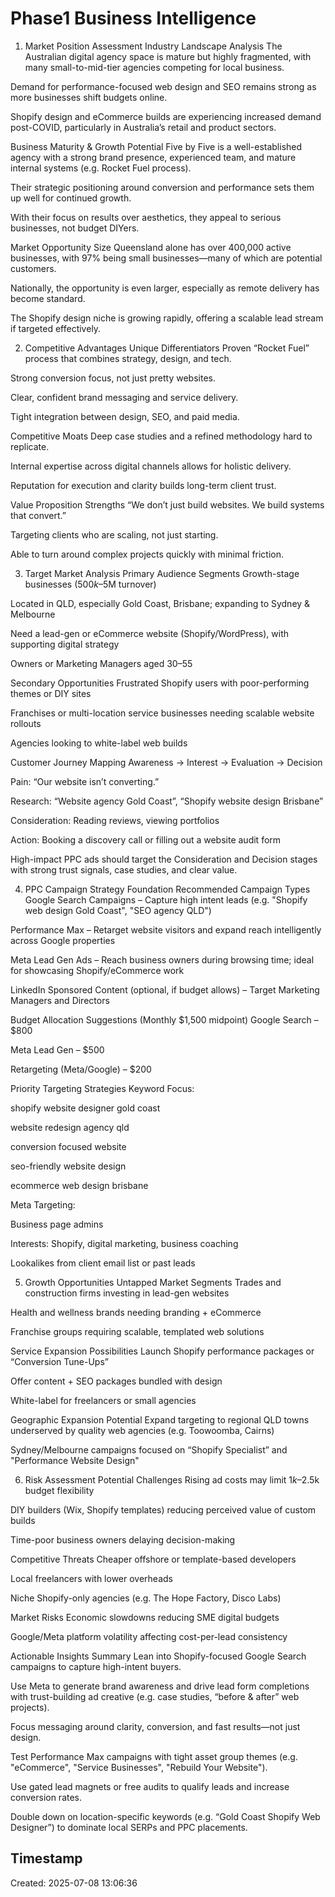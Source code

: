 # Phase1 Business Intelligence

1. Market Position Assessment
Industry Landscape Analysis
The Australian digital agency space is mature but highly fragmented, with many small-to-mid-tier agencies competing for local business.

Demand for performance-focused web design and SEO remains strong as more businesses shift budgets online.

Shopify design and eCommerce builds are experiencing increased demand post-COVID, particularly in Australia’s retail and product sectors.

Business Maturity & Growth Potential
Five by Five is a well-established agency with a strong brand presence, experienced team, and mature internal systems (e.g. Rocket Fuel process).

Their strategic positioning around conversion and performance sets them up well for continued growth.

With their focus on results over aesthetics, they appeal to serious businesses, not budget DIYers.

Market Opportunity Size
Queensland alone has over 400,000 active businesses, with 97% being small businesses—many of which are potential customers.

Nationally, the opportunity is even larger, especially as remote delivery has become standard.

The Shopify design niche is growing rapidly, offering a scalable lead stream if targeted effectively.

2. Competitive Advantages
Unique Differentiators
Proven “Rocket Fuel” process that combines strategy, design, and tech.

Strong conversion focus, not just pretty websites.

Clear, confident brand messaging and service delivery.

Tight integration between design, SEO, and paid media.

Competitive Moats
Deep case studies and a refined methodology hard to replicate.

Internal expertise across digital channels allows for holistic delivery.

Reputation for execution and clarity builds long-term client trust.

Value Proposition Strengths
“We don’t just build websites. We build systems that convert.”

Targeting clients who are scaling, not just starting.

Able to turn around complex projects quickly with minimal friction.

3. Target Market Analysis
Primary Audience Segments
Growth-stage businesses ($500k–$5M turnover)

Located in QLD, especially Gold Coast, Brisbane; expanding to Sydney & Melbourne

Need a lead-gen or eCommerce website (Shopify/WordPress), with supporting digital strategy

Owners or Marketing Managers aged 30–55

Secondary Opportunities
Frustrated Shopify users with poor-performing themes or DIY sites

Franchises or multi-location service businesses needing scalable website rollouts

Agencies looking to white-label web builds

Customer Journey Mapping
Awareness → Interest → Evaluation → Decision

Pain: “Our website isn’t converting.”

Research: “Website agency Gold Coast”, “Shopify website design Brisbane”

Consideration: Reading reviews, viewing portfolios

Action: Booking a discovery call or filling out a website audit form

High-impact PPC ads should target the Consideration and Decision stages with strong trust signals, case studies, and clear value.

4. PPC Campaign Strategy Foundation
Recommended Campaign Types
Google Search Campaigns – Capture high intent leads (e.g. "Shopify web design Gold Coast", "SEO agency QLD")

Performance Max – Retarget website visitors and expand reach intelligently across Google properties

Meta Lead Gen Ads – Reach business owners during browsing time; ideal for showcasing Shopify/eCommerce work

LinkedIn Sponsored Content (optional, if budget allows) – Target Marketing Managers and Directors

Budget Allocation Suggestions (Monthly $1,500 midpoint)
Google Search – $800

Meta Lead Gen – $500

Retargeting (Meta/Google) – $200

Priority Targeting Strategies
Keyword Focus:

shopify website designer gold coast

website redesign agency qld

conversion focused website

seo-friendly website design

ecommerce web design brisbane

Meta Targeting:

Business page admins

Interests: Shopify, digital marketing, business coaching

Lookalikes from client email list or past leads

5. Growth Opportunities
Untapped Market Segments
Trades and construction firms investing in lead-gen websites

Health and wellness brands needing branding + eCommerce

Franchise groups requiring scalable, templated web solutions

Service Expansion Possibilities
Launch Shopify performance packages or “Conversion Tune-Ups”

Offer content + SEO packages bundled with design

White-label for freelancers or small agencies

Geographic Expansion Potential
Expand targeting to regional QLD towns underserved by quality web agencies (e.g. Toowoomba, Cairns)

Sydney/Melbourne campaigns focused on “Shopify Specialist” and "Performance Website Design"

6. Risk Assessment
Potential Challenges
Rising ad costs may limit $1k–$2.5k budget flexibility

DIY builders (Wix, Shopify templates) reducing perceived value of custom builds

Time-poor business owners delaying decision-making

Competitive Threats
Cheaper offshore or template-based developers

Local freelancers with lower overheads

Niche Shopify-only agencies (e.g. The Hope Factory, Disco Labs)

Market Risks
Economic slowdowns reducing SME digital budgets

Google/Meta platform volatility affecting cost-per-lead consistency

Actionable Insights Summary
Lean into Shopify-focused Google Search campaigns to capture high-intent buyers.

Use Meta to generate brand awareness and drive lead form completions with trust-building ad creative (e.g. case studies, “before & after” web projects).

Focus messaging around clarity, conversion, and fast results—not just design.

Test Performance Max campaigns with tight asset group themes (e.g. "eCommerce", "Service Businesses", "Rebuild Your Website").

Use gated lead magnets or free audits to qualify leads and increase conversion rates.

Double down on location-specific keywords (e.g. “Gold Coast Shopify Web Designer”) to dominate local SERPs and PPC placements.


## Timestamp
Created: 2025-07-08 13:06:36
